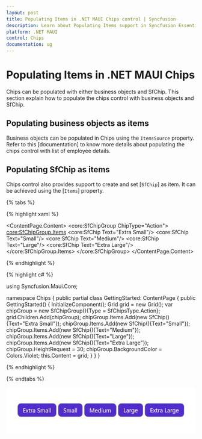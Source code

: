 ```yaml
---
layout: post
title: Populating Items in .NET MAUI Chips control | Syncfusion
description: Learn about Populating Items support in Syncfusion Essential Studio .NET MAUI Chips control, its elements and more.
platform: .NET MAUI
control: Chips
documentation: ug
---
```


# Populating Items in .NET MAUI Chips

Chips can be populated with either business objects and SfChip. This section explain how to populate the chips control with business objects and SfChip.

## Populating business objects as items

Business objects can be populated in Chips using the `ItemsSource` property.
Refer to this [documentation] to know more details about populating the chips control with list of employee details.

## Populating SfChip as items

Chips control also provides support to create and set [`SfChip`] as item. It can be achieved using the [`Items`] property.

{% tabs %}

{% highlight xaml %}

<ContentPage
    xmlns="http://schemas.microsoft.com/dotnet/2021/maui"
    xmlns:x="http://schemas.microsoft.com/winfx/2009/xaml"
    xmlns:core ="clr-namespace:Syncfusion.Maui.Core;assembly=Syncfusion.Maui.Core"
    xmlns:x="http://schemas.microsoft.com/winfx/2009/xaml"
    xmlns:local="clr-namespace:Chips"
    x:Class="Chips.GettingStarted">
	<ContentPage.Content>
		<core:SfChipGroup ChipType="Action">
			<core:SfChipGroup.Items>
				<core:SfChip Text="Extra Small"/>
				<core:SfChip Text="Small"/>
				<core:SfChip Text="Medium"/>
				<core:SfChip Text="Large"/>
				<core:SfChip Text="Extra Large"/>
			</core:SfChipGroup.Items>
		</core:SfChipGroup>
	</ContentPage.Content>
</ContentPage>

	
{% endhighlight %}

{% highlight c# %}

using Syncfusion.Maui.Core;

namespace Chips
{
	public partial class GettingStarted: ContentPage
	{
		public GettingStarted()
		{
			InitializeComponent();
			Grid grid = new Grid();
			var chipGroup = new SfChipGroup(){Type = SfChipsType.Action};
			grid.Children.Add(chipGroup);
			chipGroup.Items.Add(new SfChip(){Text="Extra Small"});
			chipGroup.Items.Add(new SfChip(){Text="Small"});
			chipGroup.Items.Add(new SfChip(){Text="Medium"});
			chipGroup.Items.Add(new SfChip(){Text="Large"});
			chipGroup.Items.Add(new SfChip(){Text="Extra Large"});
			chipGroup.HeightRequest = 30;
        	chipGroup.BackgroundColor = Colors.Violet;
			this.Content = grid;
		}
	}
}

{% endhighlight %}

{% endtabs %}

![Collection of items to chip group](images/items/chips_items.png)


